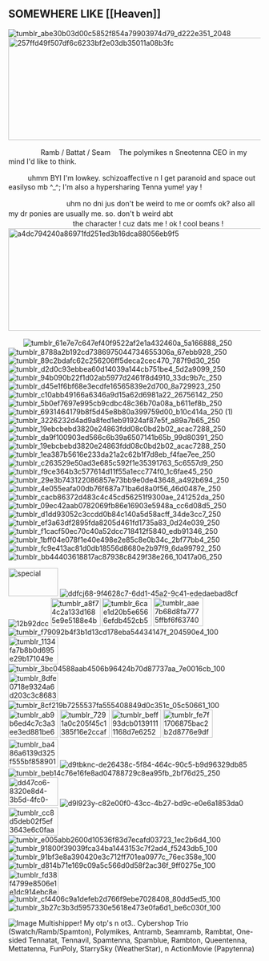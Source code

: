## SOMEWHERE LIKE [[Heaven]]
![tumblr_abe30b03d00c5852f854a79903974d79_d222e351_2048](https://github.com/user-attachments/assets/6a8369a6-42a4-44ab-a59f-218cbd8977f7)
<img width="1280" height="204" alt="257ffd49f507df6c6233bf2e03db35011a08b3fc" src="https://github.com/user-attachments/assets/81af8c93-340c-4bc8-8942-191251f969de" />

ㅤㅤㅤㅤㅤRamb / Battat / Seam
ㅤThe polymikes n Sneotenna CEO in my mind I'd like to think.

ㅤㅤㅤuhmm BYI I'm lowkey. schizoaffective n I get paranoid and space out easilyso mb ^_^; I'm also a hypersharing Tenna yume!  yay ! 

ㅤㅤㅤㅤㅤㅤㅤㅤㅤuhm no dni jus don't be weird to me or oomfs ok? also all my dr ponies are usually me. so. don't b weird abt
ㅤㅤㅤㅤㅤㅤㅤㅤㅤㅤㅤㅤㅤㅤㅤㅤㅤㅤㅤㅤㅤㅤㅤthe character ! cuz dats me ! ok ! cool beans !
<img width="1280" height="204" alt="a4dc794240a86971fd251ed3b16dca88056eb9f5" src="https://github.com/user-attachments/assets/1b958e43-c1fa-4ef3-adcd-179d5b820445" />

ㅤ
ㅤ![tumblr_61e7e7c647ef40f9522af2e1a432460a_5a166888_250](https://github.com/user-attachments/assets/b948befe-13e5-4154-bfb9-735cf593d638) ![tumblr_8788a2b192cd7386975044734655306a_67ebb928_250](https://github.com/user-attachments/assets/e10cec06-f50f-438c-aff9-60c3552517ab) ![tumblr_89c2bdafc62c256206ff5deca2cec470_787f9d30_250](https://github.com/user-attachments/assets/eac01b61-0424-4c13-b61b-a430f5af0ffe) ![tumblr_d2d0c93ebbea60d14039a144cb751be4_5d2a9099_250](https://github.com/user-attachments/assets/27614b21-fb6f-472f-bcda-244cf889ae79) ![tumblr_94b090b22f1d02ab5977d2461f8d4910_33dc9b7c_250](https://github.com/user-attachments/assets/03aeca43-5708-4a68-8370-f932a9cf81c3) ![tumblr_d45e1f6bf68e3ecdfe16565839e2d700_8a729923_250](https://github.com/user-attachments/assets/a17750e3-5420-4d95-9809-53e97cea701c) ![tumblr_c10abb49166a6346a9d15a62d6981a22_26756142_250](https://github.com/user-attachments/assets/eab16748-25c2-4235-b115-ff8ec116b90c) ![tumblr_5b0ef7697e995cb9cdbc48c36b70a08a_b611ef8b_250](https://github.com/user-attachments/assets/c82186a8-1c51-4ffa-8926-7da43142b010) ![tumblr_6931464179b8f5d45e8b80a399759d00_b10c414a_250 (1)](https://github.com/user-attachments/assets/3f1dd926-55ac-4663-8d31-630fb855a249) ![tumblr_3226232d4ad9a8fed1eb91924af87e5f_a89a7b65_250](https://github.com/user-attachments/assets/443691b7-98d5-4fec-a82d-9c3431e367c4) ![tumblr_19ebcbebd3820e24863fdd08c0bd2b02_acac7288_250](https://github.com/user-attachments/assets/35fb2aad-3ded-42ba-a6c2-fbb5cf7ff40d) ![tumblr_da9f100903ed566c6b39a6507141b65b_99d80391_250](https://github.com/user-attachments/assets/540fb842-03cf-4321-9d0c-795a522fb8c7) ![tumblr_19ebcbebd3820e24863fdd08c0bd2b02_acac7288_250](https://github.com/user-attachments/assets/551f0e20-cda9-4a23-9f03-68dc9d134fa7) ![tumblr_1ea387b5616e233da21a2c62b1f7d8eb_f4fae7ee_250](https://github.com/user-attachments/assets/3e863802-3c01-4909-a89a-4d0c10a99062) ![tumblr_c263529e50ad3e685c592f1e35391763_5c6557d9_250](https://github.com/user-attachments/assets/2eedb801-cb35-4344-afd3-16dcc05104a5) ![tumblr_f9ce364b3c577614d11f55a1ecc774f0_1c6fae45_250](https://github.com/user-attachments/assets/96b8c46b-8b50-43a3-957a-efe050f36bf1) ![tumblr_29e3b743122086857e73bb9e0de43648_a492b694_250](https://github.com/user-attachments/assets/859e1512-c339-43bd-a8b4-6c09e5f27222) ![tumblr_4e055eafa00db76f687a71ba6d8a0f56_46d0487e_250](https://github.com/user-attachments/assets/ebe5a8ca-efef-4bdb-8fe2-e422b62169a1) ![tumblr_cacb86372d483c4c45cd56251f9300ae_241252da_250](https://github.com/user-attachments/assets/98797a5d-891d-4c84-8282-904fe39cd845) ![tumblr_09ec42aab0782069fb86e16903e5948a_cc6d08d5_250](https://github.com/user-attachments/assets/1beb64fb-cd3b-463d-ac8b-3848dcb0d5ad) ![tumblr_d1dd93052c3ccdd0b84c140a5d58acff_34de3cc7_250](https://github.com/user-attachments/assets/86b8bb0f-a49f-40ac-8940-fa12b4c4c59c) ![tumblr_ef3a63df2895fda8205d461fd1735a83_0d24e039_250](https://github.com/user-attachments/assets/fd019678-4a22-47b8-beb3-802a49115653) ![tumblr_f1cacf50ec70c40a52dcc718412f5840_edb91346_250](https://github.com/user-attachments/assets/2fb861dc-6864-4da3-ae56-95b3f5015bef) ![tumblr_1bff04e078f1e40e498e2e85c8e0b34c_2bf77bb4_250](https://github.com/user-attachments/assets/12aa1e27-5d14-42f9-b2e1-df2498feaeda) ![tumblr_fc9e413ac81d0db18556d8680e2b97f9_6da99792_250](https://github.com/user-attachments/assets/56608bc1-4277-46f3-9551-583436626bf8) ![tumblr_bb44403618817ac87938c8429f38e266_10417a06_250](https://github.com/user-attachments/assets/890ed7dd-5d8d-41fa-9ab1-ca2e9d7b53c9)

 <img width="99" height="56" alt="special" src="https://github.com/user-attachments/assets/dcb54976-a940-41fa-a989-6652a3f46a45" /> ![ddfcj68-9f4628c7-6dd1-45a2-9c41-ededaebad8cf](https://github.com/user-attachments/assets/d758428f-4876-4dc0-a99a-6268aebde83d) ![12b92dcc](https://github.com/user-attachments/assets/fb8413da-fa52-41f8-9080-b4cf5f4686eb) <img width="99" height="56" alt="tumblr_a8f74c2a133d1685e9e5188e4b43d358_ca97aa4d_100" src="https://github.com/user-attachments/assets/3380a220-8074-44b9-83a9-b207ab3ab9fb" /> <img width="99" height="56" alt="tumblr_6cae1d20b5e6566efdb452cb59e4dcac_06fdd087_1280" src="https://github.com/user-attachments/assets/cdc4ba37-3506-4a8e-9336-16acdf78db33" /> <img width="99" height="57" alt="tumblr_aae7b68d8fa7775ffbf6f637400ed025_5face222_100" src="https://github.com/user-attachments/assets/4d9cc1d9-7bea-441c-9efe-1bdf0376f4a6" /> ![tumblr_f79092b4f3b1d13cd178eba54434147f_204590e4_100](https://github.com/user-attachments/assets/cd45e621-2bee-407b-9b23-e0781f41443a) <img width="99" height="56" alt="tumblr_1134fa7b8b0d695e29b171049eb0e786_8b07a8bc_100" src="https://github.com/user-attachments/assets/1d17a5db-e1db-40bb-8575-5a295b2ffa56" /> ![tumblr_3bc04588aab4506b96424b70d87737aa_7e0016cb_100](https://github.com/user-attachments/assets/0de42d98-cea5-45c5-9cea-36d87dae05d8) <img width="99" height="56" alt="tumblr_8dfe0718e9324a6d203c3c8683a2df5a_93ad4d1c_100" src="https://github.com/user-attachments/assets/23efba02-a01d-490d-918f-256c54ffc48b" /> ![tumblr_8cf219b7255537fa555408849d0c351c_05c50661_100](https://github.com/user-attachments/assets/218873d3-0539-4310-b66e-5af265cfc191) <img width="99" height="56" alt="tumblr_ab9b6ed4c7c3a3ee3ed881be6a4e6b04_07c42de3_100" src="https://github.com/user-attachments/assets/eae78aff-ad94-4a88-a34d-26e0fe9df00f" /> <img width="99" height="56" alt="tumblr_7291a0c205f45c1385f16e2ccaf0abe0_ebc92de0_100" src="https://github.com/user-attachments/assets/41d830f9-c201-479d-a06d-03a814e88f4f" /> <img width="99" height="56" alt="tumblr_beff93dcb01391111168d7e625257690_de02ad92_100" src="https://github.com/user-attachments/assets/ba79b21a-48ec-4460-a592-3d03efb036a3" /> <img width="99" height="56" alt="tumblr_fe7f1706875bac2b2d8776e9df2dee8f_bec49019_100" src="https://github.com/user-attachments/assets/9f45a183-7f86-4dc8-9277-03bf4af7c4d3" /> <img width="99" height="56" alt="tumblr_ba486a6139d325f555bf8589016672ee_d82accbc_100" src="https://github.com/user-attachments/assets/1f825a8d-2bb9-4c6d-93f5-52978854851c" /> ![d9tbknc-de26438c-5f84-464c-90c5-b9d96329db85](https://github.com/user-attachments/assets/0664f7b8-adba-47bf-884c-1e7bcbdfb166) ![tumblr_beb14c76e16fe8ad04788729c8ea95fb_2bf76d25_250](https://github.com/user-attachments/assets/3f3384fd-739b-41f0-861b-778a54fa1c1c) <img width="99" height="57" alt="dd47co6-8320e8d4-3b5d-4fc0-968b-c080f7d23ff7" src="https://github.com/user-attachments/assets/fca90f54-9f9c-42ea-bddd-63141b17f6d3" /> ![d9l923y-c82e00f0-43cc-4b27-bd9c-e0e6a1853da0](https://github.com/user-attachments/assets/3150fd00-1a21-4e55-9c60-ec72efff6d3e) <img width="99" height="56" alt="tumblr_cc8d5deb02f5ef3643e6c0faa44ad480_deefe774_100" src="https://github.com/user-attachments/assets/5aa852aa-b7d7-4375-bfba-9ae982eb806c" /> ![tumblr_e005abb2600d10536f83d7ecafd03723_1ec2b6d4_100](https://github.com/user-attachments/assets/2edd6db0-bf47-4cbd-87ac-644b6a8e7ca8) ![tumblr_91800f39039fca34ba1443153c7f2ad4_f5243db5_100](https://github.com/user-attachments/assets/7606d082-29fa-45e1-a05b-038fa545ef3c) ![tumblr_91bf3e8a390420e3c712ff701ea0977c_76ec358e_100](https://github.com/user-attachments/assets/c2402516-3c37-4dbc-99fc-54eb44756c5e) ![tumblr_d814b71e169c09a5c566d0d58f2ac36f_9ff0275e_100](https://github.com/user-attachments/assets/b8431ae8-ba18-4ce3-8400-3d4aee2631d4) <img width="100" height="50" alt="tumblr_fd38f4799e8506e1e1dc914ebc8e242d_c18db626_100" src="https://github.com/user-attachments/assets/b75f3fb5-8097-4a97-804b-a28593ba9adc" /> ![tumblr_cf4406c9a1defeb2d766f9ebe7028408_80dd5ed5_100](https://github.com/user-attachments/assets/e39dceb4-6d36-409f-8a77-3b648c6fe2f2) ![tumblr_3b27c3b3d5957330e5618e473e0fa6d1_be6c030f_100](https://github.com/user-attachments/assets/8d2ae1ab-5cd0-4338-892d-cde959757c17)




![Image](https://github.com/user-attachments/assets/6d463f4f-1c85-4d05-a239-715431db9b12)
Multishipper! My otp's n ot3.. Cybershop Trio (Swatch/Ramb/Spamton), Polymikes, Antramb, Seamramb, Rambtat, One-sided Tennatat, Tennavil, Spamtenna, Spamblue, Rambton, Queentenna, Mettatenna, FunPoly, StarrySky (WeatherStar), n ActionMovie (Papytenna)
